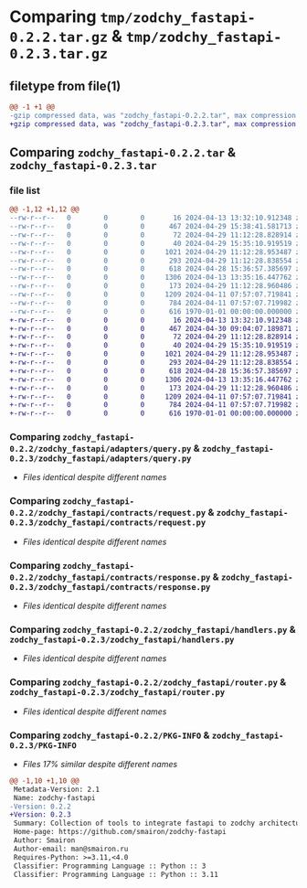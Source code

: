 # Comparing `tmp/zodchy_fastapi-0.2.2.tar.gz` & `tmp/zodchy_fastapi-0.2.3.tar.gz`

## filetype from file(1)

```diff
@@ -1 +1 @@
-gzip compressed data, was "zodchy_fastapi-0.2.2.tar", max compression
+gzip compressed data, was "zodchy_fastapi-0.2.3.tar", max compression
```

## Comparing `zodchy_fastapi-0.2.2.tar` & `zodchy_fastapi-0.2.3.tar`

### file list

```diff
@@ -1,12 +1,12 @@
--rw-r--r--   0        0        0       16 2024-04-13 13:32:10.912348 zodchy_fastapi-0.2.2/README.md
--rw-r--r--   0        0        0      467 2024-04-29 15:38:41.581713 zodchy_fastapi-0.2.2/pyproject.toml
--rw-r--r--   0        0        0       72 2024-04-29 11:12:28.828914 zodchy_fastapi-0.2.2/zodchy_fastapi/__init__.py
--rw-r--r--   0        0        0       40 2024-04-29 15:35:10.919519 zodchy_fastapi-0.2.2/zodchy_fastapi/adapters/__init__.py
--rw-r--r--   0        0        0     1021 2024-04-29 11:12:28.953487 zodchy_fastapi-0.2.2/zodchy_fastapi/adapters/query.py
--rw-r--r--   0        0        0      293 2024-04-29 11:12:28.838554 zodchy_fastapi-0.2.2/zodchy_fastapi/contracts/__init__.py
--rw-r--r--   0        0        0      618 2024-04-28 15:36:57.385697 zodchy_fastapi-0.2.2/zodchy_fastapi/contracts/request.py
--rw-r--r--   0        0        0     1306 2024-04-13 13:35:16.447762 zodchy_fastapi-0.2.2/zodchy_fastapi/contracts/response.py
--rw-r--r--   0        0        0      173 2024-04-29 11:12:28.960486 zodchy_fastapi-0.2.2/zodchy_fastapi/contracts/tools.py
--rw-r--r--   0        0        0     1209 2024-04-11 07:57:07.719841 zodchy_fastapi-0.2.2/zodchy_fastapi/handlers.py
--rw-r--r--   0        0        0      784 2024-04-11 07:57:07.719982 zodchy_fastapi-0.2.2/zodchy_fastapi/router.py
--rw-r--r--   0        0        0      616 1970-01-01 00:00:00.000000 zodchy_fastapi-0.2.2/PKG-INFO
+-rw-r--r--   0        0        0       16 2024-04-13 13:32:10.912348 zodchy_fastapi-0.2.3/README.md
+-rw-r--r--   0        0        0      467 2024-04-30 09:04:07.189871 zodchy_fastapi-0.2.3/pyproject.toml
+-rw-r--r--   0        0        0       72 2024-04-29 11:12:28.828914 zodchy_fastapi-0.2.3/zodchy_fastapi/__init__.py
+-rw-r--r--   0        0        0       40 2024-04-29 15:35:10.919519 zodchy_fastapi-0.2.3/zodchy_fastapi/adapters/__init__.py
+-rw-r--r--   0        0        0     1021 2024-04-29 11:12:28.953487 zodchy_fastapi-0.2.3/zodchy_fastapi/adapters/query.py
+-rw-r--r--   0        0        0      293 2024-04-29 11:12:28.838554 zodchy_fastapi-0.2.3/zodchy_fastapi/contracts/__init__.py
+-rw-r--r--   0        0        0      618 2024-04-28 15:36:57.385697 zodchy_fastapi-0.2.3/zodchy_fastapi/contracts/request.py
+-rw-r--r--   0        0        0     1306 2024-04-13 13:35:16.447762 zodchy_fastapi-0.2.3/zodchy_fastapi/contracts/response.py
+-rw-r--r--   0        0        0      173 2024-04-29 11:12:28.960486 zodchy_fastapi-0.2.3/zodchy_fastapi/contracts/tools.py
+-rw-r--r--   0        0        0     1209 2024-04-11 07:57:07.719841 zodchy_fastapi-0.2.3/zodchy_fastapi/handlers.py
+-rw-r--r--   0        0        0      784 2024-04-11 07:57:07.719982 zodchy_fastapi-0.2.3/zodchy_fastapi/router.py
+-rw-r--r--   0        0        0      616 1970-01-01 00:00:00.000000 zodchy_fastapi-0.2.3/PKG-INFO
```

### Comparing `zodchy_fastapi-0.2.2/zodchy_fastapi/adapters/query.py` & `zodchy_fastapi-0.2.3/zodchy_fastapi/adapters/query.py`

 * *Files identical despite different names*

### Comparing `zodchy_fastapi-0.2.2/zodchy_fastapi/contracts/request.py` & `zodchy_fastapi-0.2.3/zodchy_fastapi/contracts/request.py`

 * *Files identical despite different names*

### Comparing `zodchy_fastapi-0.2.2/zodchy_fastapi/contracts/response.py` & `zodchy_fastapi-0.2.3/zodchy_fastapi/contracts/response.py`

 * *Files identical despite different names*

### Comparing `zodchy_fastapi-0.2.2/zodchy_fastapi/handlers.py` & `zodchy_fastapi-0.2.3/zodchy_fastapi/handlers.py`

 * *Files identical despite different names*

### Comparing `zodchy_fastapi-0.2.2/zodchy_fastapi/router.py` & `zodchy_fastapi-0.2.3/zodchy_fastapi/router.py`

 * *Files identical despite different names*

### Comparing `zodchy_fastapi-0.2.2/PKG-INFO` & `zodchy_fastapi-0.2.3/PKG-INFO`

 * *Files 17% similar despite different names*

```diff
@@ -1,10 +1,10 @@
 Metadata-Version: 2.1
 Name: zodchy-fastapi
-Version: 0.2.2
+Version: 0.2.3
 Summary: Collection of tools to integrate fastapi to zodchy architecture
 Home-page: https://github.com/smairon/zodchy-fastapi
 Author: Smairon
 Author-email: man@smairon.ru
 Requires-Python: >=3.11,<4.0
 Classifier: Programming Language :: Python :: 3
 Classifier: Programming Language :: Python :: 3.11
```

